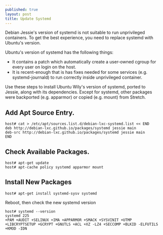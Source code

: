 ```yaml
---
published: true
layout: post
title: Update Systemd
---
```


Debian Jessie's version of systemd is not suitable to run unprivileged containers. To get the best experience, you need to replace systemd with Ubuntu's version.

Ubuntu's version of systemd has the following things:

- It contains a patch which automatically create a user-owned cgroup for every user on login on the host.
- It is recent-enough that is has fixes needed for some services (e.g. systemd-journald) to run correctly inside unprivileged container.

Use these steps to install Ubuntu Wily's version of systemd, ported to Jessie, along with its dependencies. Except for systemd, other packages were backported (e.g. apparmor) or copied (e.g. mount) from Stretch.

## Add Apt Source Entry.

```
host# cat > /etc/apt/sources.list.d/debian-lxc-systemd.list << END
deb http://debian-lxc.github.io/packages/systemd jessie main
deb-src http://debian-lxc.github.io/packages/systemd jessie main
END
```

## Check Available Packages.

```
host# apt-get update
host# apt-cache policy systemd apparmor mount
```

## Install New Packages

```
host# apt-get install systemd-sysv systemd
```

Reboot, then check the new systemd version

```
host# systemd --version
systemd 225
+PAM +AUDIT +SELINUX +IMA +APPARMOR +SMACK +SYSVINIT +UTMP +LIBCRYPTSETUP +GCRYPT +GNUTLS +ACL +XZ -LZ4 +SECCOMP +BLKID -ELFUTILS +KMOD -IDN
```